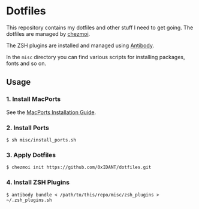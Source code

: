 # Dotfiles

This repository contains my dotfiles and other stuff I need to get going. The
dotfiles are managed by [chezmoi][chezmoi].

The ZSH plugins are installed and managed using [Antibody][antibody].

In the `misc` directory you can find various scripts for installing packages,
fonts and so on.

## Usage

### 1. Install MacPorts

See the [MacPorts Installation Guide][macports-install].

### 2. Install Ports

```shell
$ sh misc/install_ports.sh
```

### 3. Apply Dotfiles

```shell
$ chezmoi init https://github.com/0xIDANT/dotfiles.git
```

### 4. Install ZSH Plugins

```shell
$ antibody bundle < /path/to/this/repo/misc/zsh_plugins > ~/.zsh_plugins.sh
```

[antibody]: https://getantibody.github.io
[chezmoi]: https://www.chezmoi.io
[macports-install]: https://www.macports.org/install.php
